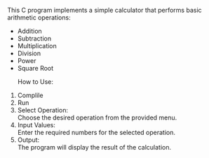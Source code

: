 This C program implements a simple calculator that performs basic arithmetic operations:<br>
* Addition
* Subtraction
* Multiplication
* Division
* Power
* Square Root</p>
How to Use:<br>
1. Complile<br>
2. Run<br>
3. Select Operation:<br>
Choose the desired operation from the provided menu.<br>
4. Input Values:<br>
Enter the required numbers for the selected operation.<br>
5. Output:<br>
The program will display the result of the calculation.
